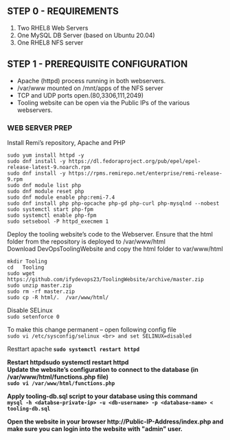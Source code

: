 ## STEP 0 - REQUIREMENTS
1. Two RHEL8 Web Servers
2. One MySQL DB Server (based on Ubuntu 20.04)
3. One RHEL8 NFS server
## STEP 1 - PREREQUISITE CONFIGURATION
- Apache (httpd) process running in both webservers.
- /var/www mounted on /mnt/apps of the NFS server
- TCP and UDP ports open.(80,3306,111,2049)
- Tooling website can be open via the Public IPs of the various webservers.

### WEB SERVER PREP
Install Remi’s repository, Apache and PHP
```
sudo yum install httpd -y 
sudo dnf install -y https://dl.fedoraproject.org/pub/epel/epel-release-latest-9.noarch.rpm
sudo dnf install -y https://rpms.remirepo.net/enterprise/remi-release-9.rpm  
sudo dnf module list php 
sudo dnf module reset php
sudo dnf module enable php:remi-7.4 
sudo dnf install php php-opcache php-gd php-curl php-mysqlnd --nobest
sudo systemctl start php-fpm 
sudo systemctl enable php-fpm
sudo setsebool -P httpd_execmem 1
```

Deploy the tooling website’s code to the Webserver. Ensure that the html folder from the repository is deployed to /var/www/html<br>
Download  DevOpsToolingWebsite and copy the html folder to var/www/html <br>
```
mkdir Tooling 
cd   Tooling
sudo wget https://github.com/ifydevops23/ToolingWebsite/archive/master.zip
sudo unzip master.zip 
sudo rm -rf master.zip   
sudo cp -R html/.  /var/www/html/
```
Disable SELinux <br>
`sudo setenforce 0`<br>

To make this change permanent – open following config file<br>
`sudo vi /etc/sysconfig/selinux <br>
and set SELINUX=disabled` <br>

Resttart apache<b>
`sudo systemctl restart httpd`<br>

Restart httpdsudo systemctl restart httpd<br>
Update the website’s configuration to connect to the database (in /var/www/html/functions.php file)<br>
`sudo vi /var/www/html/functions.php`

Apply tooling-db.sql script to your database using this command <br>
`mysql -h <databse-private-ip> -u <db-username> -p <database-name> < tooling-db.sql`<br>


Open the website in your browser http://Public-IP-Address/index.php and make sure you can login into the website with "admin" user.
